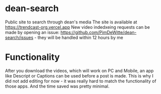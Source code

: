 # dean-search
Public site to search through dean's media 
The site is available at https://trendcast-org.vercel.app
New video indedxeing requests can be made by opening an issue: https://github.com/PimDeWitte/dean-search/issues - they will be handled within 12 hours by me

# Functionality
After you download the videos, which will work on PC and Mobile, an app like Descript or Captions can be used before a post is made. This is why I did not add editing for now - it was really hard to match the functionality of those apps. And the time saved was pretty minimal. 
